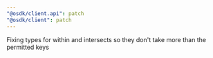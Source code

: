 ```yaml
---
"@osdk/client.api": patch
"@osdk/client": patch
---
```


Fixing types for within and intersects so they don't take more than the permitted keys
